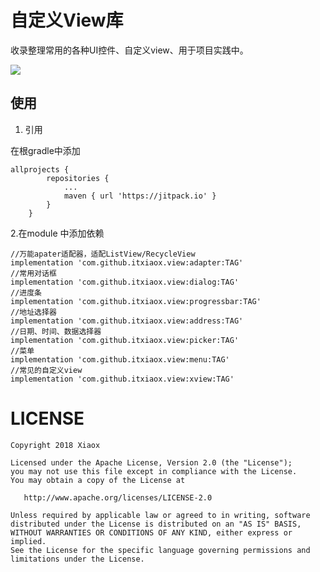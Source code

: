 #  自定义View库

收录整理常用的各种UI控件、自定义view、用于项目实践中。


[![](https://jitpack.io/v/itxiaox/view.svg)](https://jitpack.io/#itxiaox/view)



## 使用

1. 引用

在根gradle中添加

   
```
allprojects {
    	repositories {
    		...
    		maven { url 'https://jitpack.io' }
    	}
    }
```

	
2.在module 中添加依赖


```
//万能apater适配器，适配ListView/RecycleView
implementation 'com.github.itxiaox.view:adapter:TAG'
//常用对话框
implementation 'com.github.itxiaox.view:dialog:TAG'
//进度条
implementation 'com.github.itxiaox.view:progressbar:TAG'
//地址选择器
implementation 'com.github.itxiaox.view:address:TAG'
//日期、时间、数据选择器
implementation 'com.github.itxiaox.view:picker:TAG'
//菜单
implementation 'com.github.itxiaox.view:menu:TAG'
//常见的自定义view
implementation 'com.github.itxiaox.view:xview:TAG'

```


 
# LICENSE

	Copyright 2018 Xiaox

	Licensed under the Apache License, Version 2.0 (the "License");
	you may not use this file except in compliance with the License.
	You may obtain a copy of the License at

	   http://www.apache.org/licenses/LICENSE-2.0

	Unless required by applicable law or agreed to in writing, software
	distributed under the License is distributed on an "AS IS" BASIS,
	WITHOUT WARRANTIES OR CONDITIONS OF ANY KIND, either express or implied.
	See the License for the specific language governing permissions and
	limitations under the License.

 

